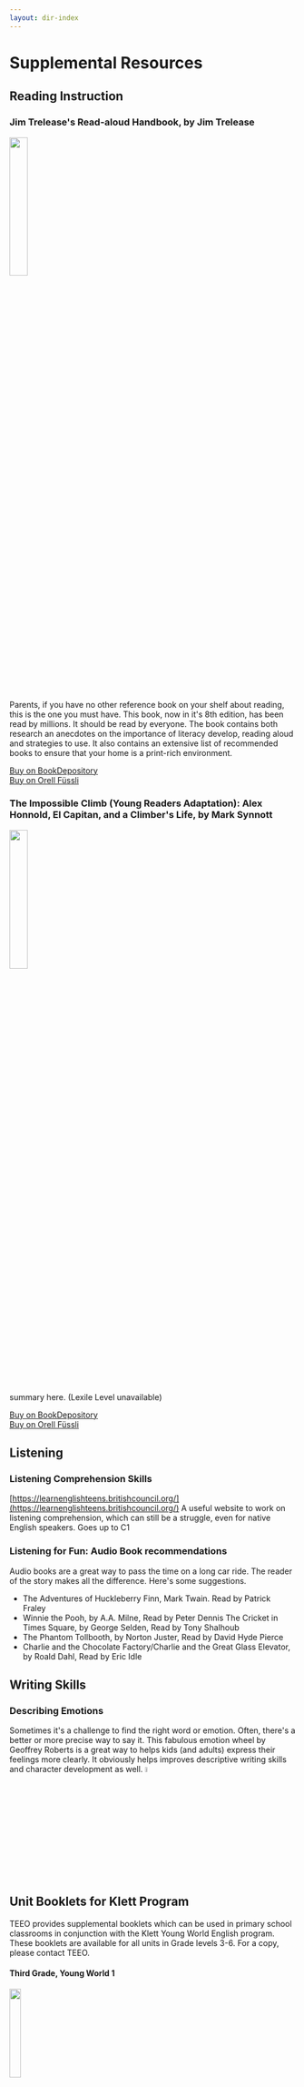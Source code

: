 ```yaml
---
layout: dir-index
---
```


# Supplemental Resources

## Reading Instruction

### Jim Trelease's Read-aloud Handbook, by Jim Trelease

<img src="https://i.imgur.com/CHv6pFq.png " width="25%" />

Parents, if you have no other reference book on your shelf about reading, this is the one you must have.  This book, now in it's 8th edition, has been read by millions.  It should be read by everyone.  The book contains both research an anecdotes on the importance of literacy develop, reading aloud and strategies to use.  It also contains an extensive list of recommended books to ensure that your home is a print-rich environment.  

<a href="https://www.bookdepository.com/Jim-Treleases-Read-aloud-Handbook-Jim-Trelease/9780143133797?ref=grid-view&qid=1674814096672&sr=1-1" rel="nofollow"> Buy on BookDepository</a>  
<a href="https://www.orellfuessli.ch/shop/home/artikeldetails/A1053312117" rel="nofollow">Buy on Orell Füssli</a> 


 ### The Impossible Climb (Young Readers Adaptation): Alex Honnold, El Capitan, and a Climber's Life, by Mark Synnott
<img src="https://i.imgur.com/Zxuz7N8.png" width="25%" />

summary here.  (Lexile Level unavailable)

<a href="https://www.bookdepository.com/Impossible-Climb-Young-Readers-Adaptation-Mark-Synnott/9780593203934?ref=grid-view&qid=1674577500528&sr=1-2" rel="nofollow"> Buy on BookDepository</a>  
<a href="https://www.orellfuessli.ch/shop/home/artikeldetails/A1061902668" rel="nofollow">Buy on Orell Füssli</a> 

## Listening
### Listening Comprehension Skills

[https://learnenglishteens.britishcouncil.org/](https://learnenglishteens.britishcouncil.org/) A useful website to work on listening comprehension, which can still be a struggle, even for native English speakers. Goes up to C1

### Listening for Fun: Audio Book recommendations

  Audio books are a great way to pass the time on a long car ride.  The reader of the story makes all the difference.  Here's some suggestions. 

 - The Adventures of Huckleberry Finn, Mark Twain. Read by Patrick
   Fraley 
 - Winnie the Pooh, by A.A. Milne, Read by Peter Dennis The
   Cricket in Times Square, by George Selden, Read by Tony Shalhoub 
 - The Phantom Tollbooth, by Norton Juster, Read by David Hyde Pierce 
 - Charlie and the Chocolate Factory/Charlie and the Great Glass
   Elevator, by Roald Dahl, Read by Eric Idle


## Writing Skills
### Describing Emotions
Sometimes it's a challenge to find the right word or emotion.  Often, there's a better or more precise way to say it.  This fabulous emotion wheel by Geoffrey Roberts is a great way to helps kids (and adults) express their feelings more clearly.  It obviously helps improves descriptive writing skills and character development  as well. 
<img src="https://i.imgur.com/tCWChf6.jpeg" width="5%" />


 
## Unit Booklets for Klett Program

TEEO provides supplemental booklets which can be used in primary school classrooms in conjunction with the Klett Young World English program.   These booklets are available for all units in Grade levels 3-6. For a copy, please contact TEEO.

#### Third Grade, Young World 1
<img src="https://i.imgur.com/QfnRUdP.png" width="20%" />

#### Fourth Grade, Young World 2
<img src="https://i.imgur.com/TAsc8DA.png" width="20%" />

#### Fifth Grade, Young World 3
<img src="https://i.imgur.com/EJ2KmAm.png" width="20%" />

#### Sixth Grade, Young World 4
<img src="https://i.imgur.com/018730Z.png" width="20%" />





<!--stackedit_data:
eyJoaXN0b3J5IjpbLTEwNTg5ODMyNTcsODI3MzM4Mzg5LDEwNz
I1Njc2MTEsLTM3NzcwNDU2NCwtMTYwNjE5NTk4LC0xMTI3OTE4
Nzk2LC0xNTg0ODk1MDQ1LC0xNDY2NjgzNTQ3LDE0MjcyNzA1MT
gsLTEwNjIyMjQxMDEsLTIwMzUwNDY4OTAsMTQ1NzUxMjc2Ml19

-->